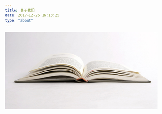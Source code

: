 ```yaml
---
title: 关于我们
date: 2017-12-26 16:13:25
type: "about"
---
```

![GitHub Logo](../uploads/photos-1.jpg)
